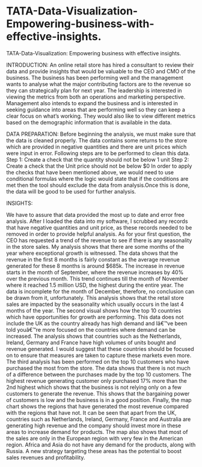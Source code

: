 # TATA-Data-Visualization-Empowering-business-with-effective-insights.
TATA-Data-Visualization: Empowering business with effective insights.

INTRODUCTION:
An online retail store has hired a consultant to review their data and provide insights that would be valuable to the CEO and CMO of the business. The business has been performing well and the management wants to analyse what the major contributing factors are to the revenue so they can strategically plan for next year.
The leadership is interested in viewing the metrics from both an operations and marketing perspective. Management also intends to expand the business and is interested in seeking guidance into areas that are performing well so they can keep a clear focus on what’s working. They would also like to view different metrics based on the demographic information that is available in the data.

DATA PREPARATION:
Before beginning the analysis, we must make sure that the data is cleaned properly. The data contains some returns to the store which are provided in negative quantities and there are unit prices which were input in error. Following steps are to be performed to clean this data.
Step 1: Create a check that the quantity should not be below 1 unit
Step 2: Create a check that the Unit price should not be below $0
In order to apply the checks that have been mentioned above, we would need to use conditional formulas where the logic would state that if the conditions are met then the tool should exclude the data from analysis.Once this is done, the data will be good to be used for further analysis.



INSIGHTS:

We have to assure that data provided the most up to date and error free analysis. After I loaded the data into my software, I scrubbed any records that have negative quantities and unit price, as these records needed to be removed in order to provide helpful analysis.
As for your first question, the CEO has requested a trend of the revenue to see if there is any seasonality in the store sales. My analysis shows that there are some months of the year where exceptional growth is witnessed. The data shows that the revenue in the first 8 months is fairly constant as the average revenue generated for these 8 months is around $685k. The increase in revenue starts in the month of September, where the revenue increases by 40% over the previous month. This trend continues till the month of November where it reached 1.5 million USD, the highest during the entire year. The data is incomplete for the month of December, therefore, no conclusion can be drawn from it, unfortunately. This analysis shows that the retail store sales are impacted by the seasonality which usually occurs in the last 4 months of the year.
The second visual shows how the top 10 countries which have opportunities for growth are performing. This data does not include the UK as the country already has high demand and Iâ€™ve been told youâ€™re more focused on the countries where demand can be increased. The analysis shows that countries such as the Netherlands, Ireland, Germany and France have high volumes of units bought and revenue generated. I would suggest that these countries should be focused on to ensure that measures are taken to capture these markets even more. 
The third analysis has been performed on the top 10 customers who have purchased the most from the store. The data shows that there is not much of a difference between the purchases made by the top 10 customers. The highest revenue generating customer only purchased 17% more than the 2nd highest which shows that the business is not relying only on a few customers to generate the revenue. This shows that the bargaining power of customers is low and the business is in a good position. 
Finally, the map chart shows the regions that have generated the most revenue compared with the regions that have not. It can be seen that apart from the UK, countries such as Netherlands, Ireland, Germany, France and Australia are generating high revenue and the company should invest more in these areas to increase demand for products. The map also shows that most of the sales are only in the European region with very few in the American region. Africa and Asia do not have any demand for the products, along with Russia. A new strategy targeting these areas has the potential to boost sales revenues and profitability.



